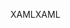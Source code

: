 <span data-ttu-id="98f2c-101">XAML</span><span class="sxs-lookup"><span data-stu-id="98f2c-101">XAML</span></span>
